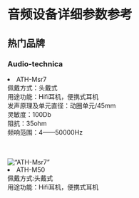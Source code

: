 <h1>音频设备详细参数参考</h1>

<h2>热门品牌</h2>

<h3>Audio-technica</h3>

<li>ATH-Msr7</li>

<table><tr>佩戴方式：头戴式</tr><br/>

<tr>用途功能：Hifi耳机，便携式耳机</tr><br/>

<tr>发声原理及单元直径：动圈单元/45mm</tr><br/>

<tr>灵敏度：100Db</tr><br/>

<tr>阻抗：35ohm</tr><br/>

<tr>频响范围：4——50000Hz</tr></table><br/>

<img src="https://p3.pstatp.com/large/8876/930872814" alt=“ATH-Msr7” title="产品细节展示"/>

<li>ATH-M50</li>

<table><tr>佩戴方式:头戴式</tr><br>

<tr>用途功能：Hifi耳机，便携式耳机</tr></table> 

